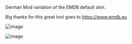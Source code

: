 German Mod variation of the EMDB default skin.

Big thanks for this great tool goes to https://www.emdb.eu

![image](https://github.com/v1rusnl/EMDB-Default-Skin-Mod/assets/18641204/59175b77-6861-46fe-89b7-16c50f3b86c8)

![image](https://github.com/v1rusnl/EMDB-Default-Skin-Mod/assets/18641204/c85ae556-99d3-4848-a1d8-2011441bb440)


